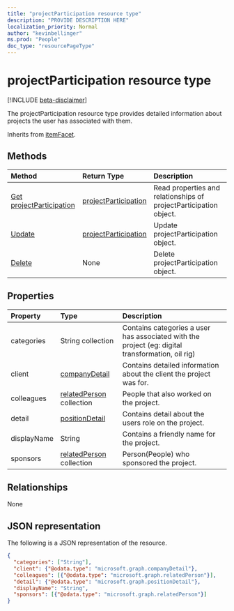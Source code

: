 ```yaml
---
title: "projectParticipation resource type"
description: "PROVIDE DESCRIPTION HERE"
localization_priority: Normal
author: "kevinbellinger"
ms.prod: "People"
doc_type: "resourcePageType"
---
```


# projectParticipation resource type

[!INCLUDE [beta-disclaimer](../../includes/beta-disclaimer.md)]

The projectParticipation resource type provides detailed information about projects the user has associated with them.

Inherits from [itemFacet](itemFacet.md).

## Methods

| Method                                                         | Return Type                                     | Description                                                       |
|:---------------------------------------------------------------|:------------------------------------------------|:------------------------------------------------------------------|
| [Get projectParticipation](../api/projectparticipation-get.md) | [projectParticipation](projectparticipation.md) | Read properties and relationships of projectParticipation object. |
| [Update](../api/projectparticipation-update.md)                | [projectParticipation](projectparticipation.md) | Update projectParticipation object.                               |
| [Delete](../api/projectparticipation-delete.md)                | None                                            | Delete projectParticipation object.                               |

## Properties

| Property     | Type                                        | Description                                                                                      |
|:-------------|:--------------------------------------------|:-------------------------------------------------------------------------------------------------|
|categories    | String collection                           | Contains categories a user has associated with the project (eg: digital transformation, oil rig) |
|client        |[companyDetail](companydetail.md)            | Contains detailed information about the client the project was for.                              |
|colleagues    |[relatedPerson](relatedperson.md) collection | People that also worked on the project.                                                          |
|detail        |[positionDetail](positiondetail.md)          | Contains detail about the users role on the project.                                             |
|displayName   |String                                       |Contains a friendly name for the project.                                                         |
|sponsors      |[relatedPerson](relatedperson.md) collection |Person(People) who sponsored the project.                                                         |

## Relationships

None

## JSON representation

The following is a JSON representation of the resource.

<!-- {
  "blockType": "resource",
  "optionalProperties": [

  ],
  "@odata.type": "microsoft.graph.projectParticipation",
  "baseType": ""
}-->

```json
{
  "categories": ["String"],
  "client": {"@odata.type": "microsoft.graph.companyDetail"},
  "colleagues": [{"@odata.type": "microsoft.graph.relatedPerson"}],
  "detail": {"@odata.type": "microsoft.graph.positionDetail"},
  "displayName": "String",
  "sponsors": [{"@odata.type": "microsoft.graph.relatedPerson"}]
}
```

<!-- uuid: 16cd6b66-4b1a-43a1-adaf-3a886856ed98
2019-02-04 14:57:30 UTC -->
<!-- {
  "type": "#page.annotation",
  "description": "projectParticipation resource",
  "keywords": "",
  "section": "documentation",
  "tocPath": ""
}-->
